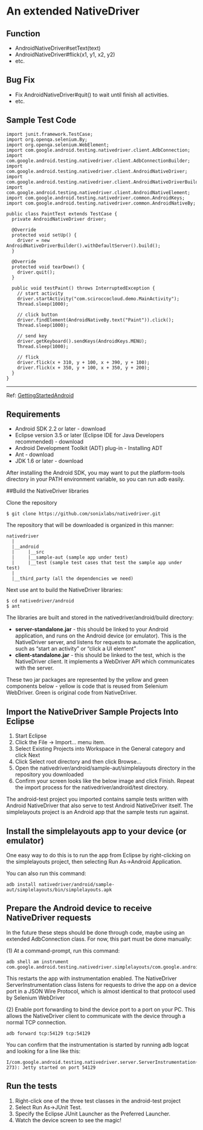 # An extended NativeDriver 

## Function

* AndroidNativeDriver#setText(text)
* AndroidNativeDriver#flick(x1, y1, x2, y2)
* etc.

## Bug Fix

* Fix AndroidNativeDriver#quit() to wait until finish all activities.
* etc.

## Sample Test Code

    import junit.framework.TestCase;
    import org.openqa.selenium.By;
    import org.openqa.selenium.WebElement;
    import com.google.android.testing.nativedriver.client.AdbConnection;
    import com.google.android.testing.nativedriver.client.AdbConnectionBuilder;
    import com.google.android.testing.nativedriver.client.AndroidNativeDriver;
    import com.google.android.testing.nativedriver.client.AndroidNativeDriverBuilder;
    import com.google.android.testing.nativedriver.client.AndroidNativeElement;
    import com.google.android.testing.nativedriver.common.AndroidKeys;
    import com.google.android.testing.nativedriver.common.AndroidNativeBy;

    public class PaintTest extends TestCase {
      private AndroidNativeDriver driver;

      @Override
      protected void setUp() {
        driver = new AndroidNativeDriverBuilder().withDefaultServer().build();
      }

      @Override
      protected void tearDown() {
        driver.quit();
      }

      public void testPaint() throws InterruptedException {
        // start activity
        driver.startActivity("com.sciroccocloud.demo.MainActivity");
        Thread.sleep(1000);

        // click button
        driver.findElement(AndroidNativeBy.text("Paint")).click();
        Thread.sleep(1000);

        // send key
        driver.getKeyboard().sendKeys(AndroidKeys.MENU);
        Thread.sleep(1000);

        // flick
        driver.flick(x + 310, y + 100, x + 390, y + 100);
        driver.flick(x + 350, y + 100, x + 350, y + 200);
      }
    }



--------------
Ref: [GettingStartedAndroid](https://code.google.com/p/nativedriver/wiki/GettingStartedAndroid)

## Requirements

* Android SDK 2.2 or later - download
* Eclipse version 3.5 or later (Eclipse IDE for Java Developers recommended) - download
* Android Development Toolkit (ADT) plug-in - Installing ADT
* Ant - download
* JDK 1.6 or later - download

After installing the Android SDK, you may want to put the platform-tools directory in your PATH environment variable, so you can run adb easily.

##Build the NativeDriver libraries

Clone the repository

    $ git clone https://github.com/sonixlabs/nativedriver.git

The repository that will be downloaded is organized in this manner:

    nativedriver
      |
      |__android
      |     |__src
      |     |__sample-aut (sample app under test)
      |     |__test (sample test cases that test the sample app under test)
      |
      |__third_party (all the dependencies we need)
      
Next use ant to build the NativeDriver libraries:

    $ cd nativedriver/android
    $ ant
    
The libraries are built and stored in the nativedriver/android/build directory:

* **server-standalone.jar** - this should be linked to your Android application, and runs on the Android device (or emulator). This is the NativeDriver server, and listens for requests to automate the application, such as “start an activity” or “click a UI element”
* **client-standalone.jar** - this should be linked to the test, which is the NativeDriver client. It implements a WebDriver API which communicates with the server.

These two jar packages are represented by the yellow and green components below - yellow is code that is reused from Selenium WebDriver. Green is original code from NativeDriver.



## Import the NativeDriver Sample Projects Into Eclipse

1. Start Eclipse
2. Click the File -> Import... menu item.
3. Select Existing Projects into Workspace in the General category and click Next
4. Click Select root directory and then click Browse...
5. Open the nativedriver/android/sample-aut/simplelayouts directory in the repository you downloaded
6. Confirm your screen looks like the below image and click Finish. Repeat the import process for the nativedriver/android/test directory. 

The android-test project you imported contains sample tests written with Android NativeDriver that also serve to test Android NativeDriver itself. The simplelayouts project is an Android app that the sample tests run against.

## Install the simplelayouts app to your device (or emulator)

One easy way to do this is to run the app from Eclipse by right-clicking on the simplelayouts project, then selecting Run As->Android Application.

You can also run this command:

    adb install nativedriver/android/sample-aut/simplelayouts/bin/simplelayouts.apk

## Prepare the Android device to receive NativeDriver requests
In the future these steps should be done through code, maybe using an extended AdbConnection class. For now, this part must be done manually:

(1) At a command-prompt, run this command:

    adb shell am instrument com.google.android.testing.nativedriver.simplelayouts/com.google.android.testing.nativedriver.server.ServerInstrumentation

This restarts the app with instrumentation enabled. The NativeDriver ServerInstrumentation class listens for requests to drive the app on a device port in a JSON Wire Protocol, which is almost identical to that protocol used by Selenium WebDriver

(2) Enable port forwarding to bind the device port to a port on your PC. This allows the NativeDriver client to communicate with the device through a normal TCP connection.

    adb forward tcp:54129 tcp:54129
    
You can confirm that the instrumentation is started by running adb logcat and looking for a line like this:

    I/com.google.android.testing.nativedriver.server.ServerInstrumentation(  273): Jetty started on port 54129

## Run the tests

1. Right-click one of the three test classes in the android-test project
2. Select Run As->JUnit Test.
3. Specify the Eclipse JUnit Launcher as the Preferred Launcher.
4. Watch the device screen to see the magic!